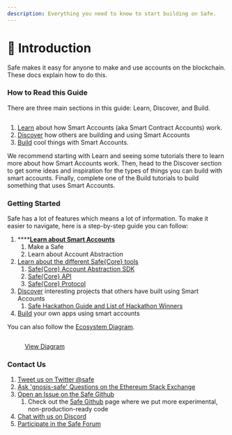 ```yaml
---
description: Everything you need to know to start building on Safe.
---
```


# 👋 Introduction

Safe makes it easy for anyone to make and use accounts on the blockchain. These docs explain how to do this.

### How to Read this Guide

There are three main sections in this guide: Learn, Discover, and Build.

<figure><img src=".gitbook/assets/how-to-use.png" alt=""><figcaption></figcaption></figure>

1. [Learn](https://docs.gnosis-safe.io/learn) about how Smart Accounts (aka Smart Contract Accounts) work.
2. [Discover](https://docs.gnosis-safe.io/discover/) how others are building and using Smart Accounts
3. [Build](https://docs.gnosis-safe.io/build) cool things with Smart Accounts.

We recommend starting with Learn and seeing some tutorials there to learn more about how Smart Accounts work. Then, head to the Discover section to get some ideas and inspiration for the types of things you can build with smart accounts. Finally, complete one of the Build tutorials to build something that uses Smart Accounts.

### Getting Started

Safe has a lot of features which means a lot of information. To make it easier to navigate, here is a step-by-step guide you can follow:

1. ****[**Learn about Smart Accounts**](learn/what-is-a-smart-contract-account.md)
   1. Make a Safe
   2. Learn about Account Abstraction
2. [Learn about the different Safe{Core} tools](learn/safe-core/)
   1. [Safe{Core} Account Abstraction SDK](learn/safe-core/safe-core-account-abstraction-sdk/)
   2. [Safe{Core} API](learn/safe-core/safe-core-api/)
   3. [Safe{Core} Protocol](learn/safe-core/safe-core-protocol/)
3. [Discover](discover/) interesting projects that others have built using Smart Accounts
   1. [Safe Hackathon Guide and List of Hackathon Winners](https://safe-global.notion.site/Safe-Hackathon-Success-Guide-53d2fb3c29424b58b1c4407519a54930)
4. [Build](build/) your own apps using smart accounts

You can also follow the [Ecosystem Diagram](https://viewer.diagrams.net/index.html?tags=%7B%7D\&target=blank\&highlight=0000ff\&edit=\_blank\&layers=1\&nav=1\&page-id=atRejJyS5DeNAtDboIeV\&title=Safe%20Diagrams.drawio#Uhttps%3A%2F%2Fdrive.google.com%2Fuc%3Fid%3D1WcTgdHoQttJ0K\_fV8mDg-RmDZRYGe3D-%26export%3Ddownload).

<figure><img src=".gitbook/assets/download.png" alt=""><figcaption><p><a href="https://viewer.diagrams.net/?tags=%7B%7D&#x26;target=blank&#x26;highlight=0000ff&#x26;edit=_blank&#x26;layers=1&#x26;nav=1&#x26;page-id=atRejJyS5DeNAtDboIeV&#x26;title=Safe%20Diagrams.drawio#Uhttps%3A%2F%2Fdrive.google.com%2Fuc%3Fid%3D1WcTgdHoQttJ0K_fV8mDg-RmDZRYGe3D-%26export%3Ddownload">View Diagram</a></p></figcaption></figure>

### Contact Us

1. [Tweet us on Twitter @safe](https://twitter.com/safe)
2. [Ask 'gnosis-safe' Questions on the Ethereum Stack Exchange](https://ethereum.stackexchange.com/questions/tagged/gnosis-safe)
3. [Open an Issue on the Safe Github](https://github.com/safe-global)
   1. Check out the [5afe Github](https://github.com/5afe/) page where we put more experimental, non-production-ready code
4. [Chat with us on Discord](https://chat.safe.global/)
5. [Participate in the Safe Forum](https://forum.gnosis-safe.io/)

